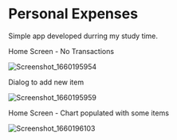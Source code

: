 # Personal Expenses

Simple app developed durring my study time.

Home Screen - No Transactions

![Screenshot_1660195954](https://user-images.githubusercontent.com/5804314/184070430-65d1deb7-1571-4927-810e-c12c1c2583ce.png)

Dialog to add new item

![Screenshot_1660195959](https://user-images.githubusercontent.com/5804314/184070460-f0209761-4cd1-416c-8920-3a3ae5b38a68.png)

Home Screen - Chart populated with some items

![Screenshot_1660196103](https://user-images.githubusercontent.com/5804314/184070498-850abd5a-7ba7-4152-9a77-6cf92b7c0004.png)

